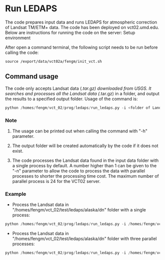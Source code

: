 
# Run LEDAPS

The code prepares input data and runs LEDAPS for atmospheric correction of Landsat TM/ETM+ data. The code has been deployed on vct02.umd.edu. Below are instructions for running the code on the server: 
Setup environment

After open a command terminal, the following script needs to be run before calling the code: 

```
source /export/data/vct02a/fengm/init_vct.sh
```

## Command usage

The code only accepts Landsat data (*.tar.gz) downloaded from USGS. It searches and processes all the Landsat data (*.tar.gz) in a folder, and output the results to a specified output folder. Usage of the command is: 

```python
python /homes/fengm/vct_02/prog/ledaps/run_ledaps.py -i <folder of Landsat data> -o <output folder> -n [number of parallel tasks]
```

### Note

1. The usage can be printed out when calling the command with "-h" parameter.

2. The output folder will be created automatically by the code if it does not exist.

3. The code processes the Landsat data found in the input data folder with a single process by default. A number higher than 1 can be given to the "-n" parameter to allow the code to process the data with parallel processes to shorter the processing time cost. The maximum number of parallel process is 24 for the VCT02 server.

### Example

* Process the Landsat data in "/homes/fengm/vct_02/test/ledaps/alaska/dn" folder with a single process: 

```python
python /homes/fengm/vct_02/prog/ledaps/run_ledaps.py -i /homes/fengm/vct_02/test/ledaps/alaska/dn -o /homes/fengm/vct_02/test/ledaps/alaska/sr
```

* Process the Landsat data in "/homes/fengm/vct_02/test/ledaps/alaska/dn" folder with three parallel processes: 

```python
python /homes/fengm/vct_02/prog/ledaps/run_ledaps.py -i /homes/fengm/vct_02/test/ledaps/alaska/dn -o /homes/fengm/vct_02/test/ledaps/alaska/sr -n 3
```

